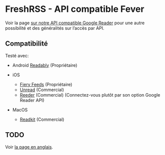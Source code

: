 # FreshRSS - API compatible Fever

Voir la page [sur notre API compatible Google Reader](06_Mobile_access.md) pour une autre possibilité
et des généralités sur l’accès par API.

## Compatibilité

Testé avec:

- Android
  [Readably](https://play.google.com/store/apps/details?id=com.isaiasmatewos.readably) (Propriétaire)

- iOS
  - [Fiery Feeds](https://apps.apple.com/app/fiery-feeds-rss-reader/id1158763303) (Propriétaire)
  - [Unread](https://apps.apple.com/app/unread-rss-reader/id1252376153) (Commercial)
  - [Reeder](https://www.reederapp.com/) (Commercial) (Connectez-vous plutôt par son option Google Reader API)

- MacOS
  - [Readkit](https://apps.apple.com/app/readkit/id588726889) (Commercial)

## TODO

Voir [la page en anglais](../../en/users/06_Fever_API.md).

